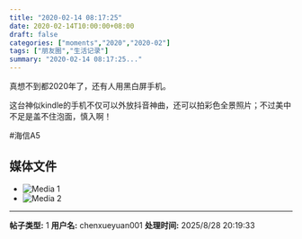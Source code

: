 ```yaml
---
title: "2020-02-14 08:17:25"
date: 2020-02-14T10:00:00+08:00
draft: false
categories: ["moments","2020","2020-02"]
tags: ["朋友圈","生活记录"]
summary: "2020-02-14 08:17:25..."
---
```


真想不到都2020年了，还有人用黑白屏手机。

这台神似kindle的手机不仅可以外放抖音神曲，还可以拍彩色全景照片；不过美中不足是盖不住泡面，慎入啊！

#海信A5

## 媒体文件

- ![Media 1](/Moments/photos/2020-02-14/202002140817250.jpg)
- ![Media 2](/Moments/photos/2020-02-14/202002140817251.jpg)

---

**帖子类型:** 1
**用户名:** chenxueyuan001
**处理时间:** 2025/8/28 20:19:33